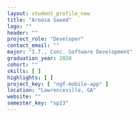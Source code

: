 ```yaml
---
layout: student_profile_new
title: "Aroosa Saeed"
logo: ""
header: ""
project_role: "Developer"
contact_email: ""
major: "I.T., Conc. Software Development"
graduation_year: 2020
cohort: ""
skills: [ ]
highlights: [ ]
project_key: [ "ngf-mobile-app" ]
location: "Lawrenceville, GA"
website: ""
semester_key: "sp23"
---
```

